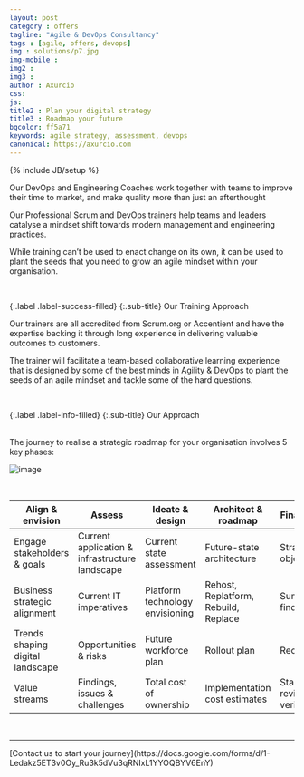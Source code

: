 ```yaml
---
layout: post
category : offers
tagline: "Agile & DevOps Consultancy"
tags : [agile, offers, devops]
img : solutions/p7.jpg
img-mobile : 
img2 : 
img3 : 
author : Axurcio
css: 
js: 
title2 : Plan your digital strategy
title3 : Roadmap your future
bgcolor: ff5a71
keywords: agile strategy, assessment, devops
canonical: https://axurcio.com
---
```

{% include JB/setup %}

Our DevOps and Engineering Coaches work together with teams to improve their time to market, and make quality more than just an afterthought
<!--more-->

Our Professional Scrum and DevOps trainers help teams and leaders catalyse a mindset shift towards modern management and engineering practices.

While training can’t be used to enact change on its own, it can be used to plant the seeds that you need to grow an agile mindset within your organisation.     

<br />

{:.label .label-success-filled}
{:.sub-title}
Our Training Approach
<br />

Our trainers are all accredited from Scrum.org or Accentient and have the expertise backing it through long experience in delivering valuable outcomes to customers.

The trainer will facilitate a team-based collaborative learning experience that is designed by some of the best minds in Agility & DevOps to plant the seeds of an agile mindset and tackle some of the hard questions.   

<br />

{:.label .label-info-filled}
{:.sub-title}
Our Approach

<br /> 
The journey to realise a strategic roadmap for your organisation involves 5 key phases:
  
![image](https://user-images.githubusercontent.com/662868/124368414-78cdf980-dc93-11eb-9f35-2173c4a823e1.png)

<br />

| Align & envision                 | Assess                                         | Ideate & design                 | Architect & roadmap                  | Finalise & present                |
| -------------------------------- | ---------------------------------------------- | ------------------------------- | ------------------------------------ | --------------------------------- |
| Engage stakeholders & goals      | Current application & infrastructure landscape | Current state assessment        | Future-state architecture            | Strategic objectives              |
| Business strategic alignment     | Current IT imperatives                         | Platform technology envisioning | Rehost, Replatform, Rebuild, Replace | Summary of findings               |
| Trends shaping digital landscape | Opportunities & risks                          | Future workforce plan           | Rollout plan                         | Recommendations                   |
| Value streams                    | Findings, issues & challenges                  | Total cost of ownership         | Implementation cost estimates        | Stakeholder review & verification |

<br />
<hr />
[Contact us to start your journey](https://docs.google.com/forms/d/1-Ledakz5ET3v0Oy_Ru3k5dVu3qRNIxL1YYOQBYV6EnY)